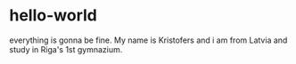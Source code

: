 # hello-world
everything is gonna be fine.
My name is Kristofers
and i am from Latvia and study in Riga's 1st gymnazium.
